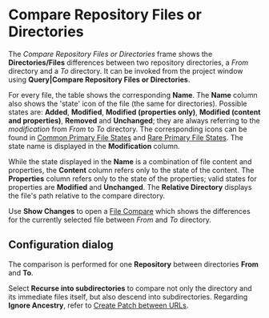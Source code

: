 # Compare Repository Files or Directories

The *Compare Repository Files or Directories* frame shows the
**Directories/Files** differences between two repository directories, a
*From* directory and a *To* directory. It can be invoked from the
project window using **Query\|Compare Repository Files or Directories**.

For every file, the table shows the corresponding **Name**. The **Name**
column also shows the 'state' icon of the file (the same for
directories). Possible states are: **Added**, **Modified**, **Modified
(properties only)**, **Modified (content and properties)**, **Removed**
and **Unchanged**; they are always referring to the *modification* from
*From* to *To* directory. The corresponding icons can be found in
[Common Primary File States](Directory-Tree-and-File-Table.md#common-primary-file-states)
and [Rare Primary File States](Directory-Tree-and-File-Table.md#common-primary-file-states2).
The state name is displayed in the **Modification** column.

While the state displayed in the **Name** is a combination of file
content and properties, the **Content** column refers only to the state
of the content. The **Properties** column refers only to the state of
the properties; valid states for properties are **Modified** and
**Unchanged**. The **Relative Directory** displays the file's path
relative to the compare directory.

Use **Show Changes** to open a [File Compare](File-Compare.md#FileCompare-file-compare) which
shows the differences for the currently selected file between *From* and
*To* directory.

## Configuration dialog

The comparison is performed for one **Repository** between directories
**From** and **To**.

Select **Recurse into subdirectories** to compare not only the directory
and its immediate files itself, but also descend into subdirectories.
Regarding **Ignore Ancestry**, refer to [Create Patch between URLs](https://www.syntevo.com/doc/display/SUWIP/Create+Patch+between+URLs#CreatePatchbetweenURLs-commands.create-patch-between-urls).
